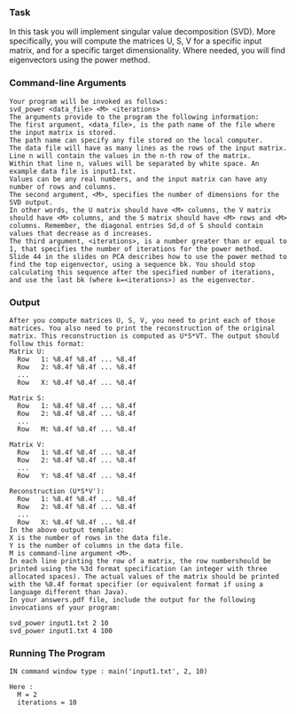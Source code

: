 ### Task
  In this task you will implement singular value decomposition (SVD). 
  More specifically, you will compute the matrices U, S, V for a specific input matrix, and for a specific target dimensionality. 
  Where needed, you will find eigenvectors using the power method.
  
### Command-line Arguments

    Your program will be invoked as follows:
    svd_power <data_file> <M> <iterations>
    The arguments provide to the program the following information:
    The first argument, <data_file>, is the path name of the file where the input matrix is stored. 
    The path name can specify any file stored on the local computer. 
    The data file will have as many lines as the rows of the input matrix. 
    Line n will contain the values in the n-th row of the matrix. 
    Within that line n, values will be separated by white space. An example data file is input1.txt. 
    Values can be any real numbers, and the input matrix can have any number of rows and columns.
    The second argument, <M>, specifies the number of dimensions for the SVD output. 
    In other words, the U matrix should have <M> columns, the V matrix should have <M> columns, and the S matrix should have <M> rows and <M> columns. Remember, the diagonal entries Sd,d of S should contain values that decrease as d increases.
    The third argument, <iterations>, is a number greater than or equal to 1, that specifies the number of iterations for the power method. 
    Slide 44 in the slides on PCA describes how to use the power method to find the top eigenvector, using a sequence bk. You should stop calculating this sequence after the specified number of iterations, and use the last bk (where k=<iterations>) as the eigenvector.

### Output

    After you compute matrices U, S, V, you need to print each of those matrices. You also need to print the reconstruction of the original matrix. This reconstruction is computed as U*S*VT. The output should follow this format:
    Matrix U:
      Row   1: %8.4f %8.4f ... %8.4f 
      Row   2: %8.4f %8.4f ... %8.4f 
      ...
      Row   X: %8.4f %8.4f ... %8.4f 

    Matrix S:
      Row   1: %8.4f %8.4f ... %8.4f 
      Row   2: %8.4f %8.4f ... %8.4f 
      ...
      Row   M: %8.4f %8.4f ... %8.4f 

    Matrix V:
      Row   1: %8.4f %8.4f ... %8.4f 
      Row   2: %8.4f %8.4f ... %8.4f 
      ...
      Row   Y: %8.4f %8.4f ... %8.4f 

    Reconstruction (U*S*V'):
      Row   1: %8.4f %8.4f ... %8.4f 
      Row   2: %8.4f %8.4f ... %8.4f 
      ...
      Row   X: %8.4f %8.4f ... %8.4f 
    In the above output template:
    X is the number of rows in the data file.
    Y is the number of columns in the data file.
    M is command-line argument <M>.
    In each line printing the row of a matrix, the row numbershould be printed using the %3d format specification (an integer with three allocated spaces). The actual values of the matrix should be printed with the %8.4f format specifier (or equivalent format if using a language different than Java).
    In your answers.pdf file, include the output for the following invocations of your program:

    svd_power input1.txt 2 10
    svd_power input1.txt 4 100

### Running The Program
    IN command window type : main('input1.txt', 2, 10)

    Here :
      M = 2
      iterations = 10


